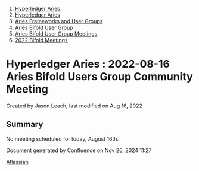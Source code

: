 1. [Hyperledger Aries](index.html)
2. [Hyperledger Aries](Hyperledger-Aries_18481154.html)
3. [Aries Frameworks and User Groups](Aries-Frameworks-and-User-Groups_18481290.html)
4. [Aries Bifold User Group](Aries-Bifold-User-Group_18490719.html)
5. [Aries Bifold User Group Meetings](Aries-Bifold-User-Group-Meetings_18490725.html)
6. [2022 Bifold Meetings](2022-Bifold-Meetings_18515892.html)

# Hyperledger Aries : 2022-08-16 Aries Bifold Users Group Community Meeting

Created by Jason Leach, last modified on Aug 16, 2022

## Summary

No meeting scheduled for today, August 16th.

Document generated by Confluence on Nov 26, 2024 11:27

[Atlassian](http://www.atlassian.com/)
